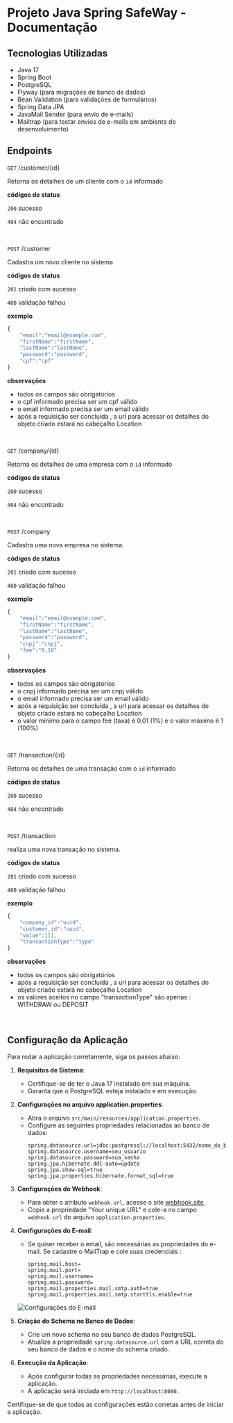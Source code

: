# Projeto Java Spring SafeWay - Documentação

## Tecnologias Utilizadas

- Java 17
- Spring Boot
- PostgreSQL
- Flyway (para migrações de banco de dados)
- Bean Validation (para validações de formulários)
- Spring Data JPA
- JavaMail Sender (para envio de e-mails)
- Mailtrap (para testar envios de e-mails em ambiente de desenvolvimento)


## Endpoints

`GET` /customer/{id}

Retorna os detalhes de um cliente com o `id` informado

**códigos de status**

`200` sucesso

`404` não encontrado

<br/>

`POST` /customer

Cadastra um novo cliente no sistema

**códigos de status**

`201` criado com sucesso

`400` validação falhou

**exemplo**
```js
{
	"email":"email@example.com",
	"firstName":"firstName",
	"lastName":"lastName",
	"password":"password",
	"cpf":"cpf" 
}
```
**observações**

- todos os campos são obrigatórios
- o cpf informado precisa ser um cpf válido
- o email informado precisa ser um email válido
- após a requisição ser concluída , a url para acessar os detalhes do objeto criado estará no cabeçalho Location 
  
<br/>

`GET` /company/{id}

Retorna os detalhes de uma empresa com o `id` informado

**códigos de status**

`200` sucesso

`404` não encontrado

<br/>

`POST` /company

Cadastra uma nova empresa no sistema.

**códigos de status**

`201` criado com sucesso

`400` validação falhou

**exemplo**
```js
{
	"email":"email@example.com",
	"firstName":"firstName",
	"lastName":"lastName",
	"password":"password",
	"cnpj":"cnpj",
	"fee":"0.10"
}
```
**observações**

- todos os campos são obrigatórios
- o cnpj informado precisa ser um cnpj válido
- o email informado precisa ser um email válido
- após a requisição ser concluída , a url para acessar os detalhes do objeto criado estará no cabeçalho Location
- o valor mínimo para o campo fee (taxa) é 0.01 (1%) e o valor máximo é 1 (100%)  
  
<br/>

`GET` /transaction/{id}

Retorna os detalhes de uma transação com o `id` informado

**códigos de status**

`200` sucesso

`404` não encontrado

<br/>

`POST` /transaction

realiza uma nova transação no sistema.

**códigos de status**

`201` criado com sucesso

`400` validação falhou

**exemplo**
```js
{
	"company_id":"uuid",
	"customer_id":"uuid",
	"value":111,
	"transactionType":"type"
}
```
**observações**

- todos os campos são obrigatórios
- após a requisição ser concluída , a url para acessar os detalhes do objeto criado estará no cabeçalho Location
- os valores aceitos no campo "transactionType" são apenas : WITHDRAW ou DEPOSIT

  
<br/>

## Configuração da Aplicação

Para rodar a aplicação corretamente, siga os passos abaixo:

1. **Requisitos de Sistema**:
   - Certifique-se de ter o Java 17 instalado em sua máquina.
   - Garanta que o PostgreSQL esteja instalado e em execução.

2. **Configurações no arquivo application.properties**:
   - Abra o arquivo `src/main/resources/application.properties`.
   - Configure as seguintes propriedades relacionadas ao banco de dados:
     ```
     spring.datasource.url=jdbc:postgresql://localhost:5432/nome_do_banco
     spring.datasource.username=seu_usuario
     spring.datasource.password=sua_senha
     spring.jpa.hibernate.ddl-auto=update
     spring.jpa.show-sql=true
     spring.jpa.properties.hibernate.format_sql=true
     ```

3. **Configurações do Webhook**:
   - Para obter o atributo `webhook.url`, acesse o site [webhook.site](https://webhook.site/).
   - Copie a propriedade "Your unique URL" e cole-a no campo `webhook.url` do arquivo `application.properties`.

4. **Configurações do E-mail**:
   - Se quiser receber o email, são necessárias as propriedades do e-mail. Se cadastre o MailTrap e cole suas credenciais :
      ```
     spring.mail.host=
     spring.mail.port=
     spring.mail.username=
     spring.mail.password=
     spring.mail.properties.mail.smtp.auth=true
     spring.mail.properties.mail.smtp.starttls.enable=true
     ```

   ![Configurações do E-mail](caminho/para/imagem.png)

5. **Criação do Schema no Banco de Dados**:
   - Crie um novo schema no seu banco de dados PostgreSQL.
   - Atualize a propriedade `spring.datasource.url` com a URL correta do seu banco de dados e o nome do schema criado.

6. **Execução da Aplicação**:
   - Após configurar todas as propriedades necessárias, execute a aplicação.
   - A aplicação será iniciada em `http://localhost:8080`.

Certifique-se de que todas as configurações estão corretas antes de iniciar a aplicação.
